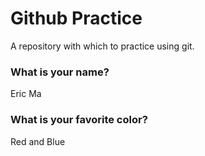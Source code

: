 # Github Practice

A repository with which to practice using git.

### What is your name?

Eric Ma


### What is your favorite color?

Red and Blue